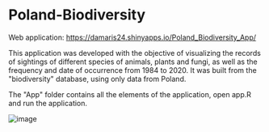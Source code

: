 # Poland-Biodiversity

Web application: https://damaris24.shinyapps.io/Poland_Biodiversity_App/

This application was developed with the objective of visualizing the records of sightings of different species of animals, plants and fungi, as well as the frequency and date of occurrence from 1984 to 2020. It was built from the "biodiversity" database, using only data from Poland.

The "App" folder contains all the elements of the application, open app.R and run the application.

![image](https://github.com/DamarisA91/Poland-Biodiversity/assets/81890504/1da354fb-5dfd-4dbb-96cb-411e5d0dd84e)
